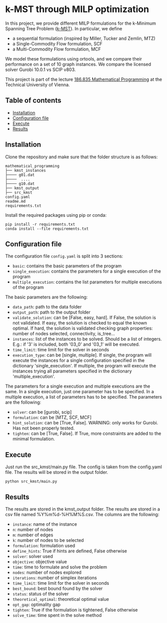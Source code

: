 # k-MST through MILP optimization

In this project, we provide different MILP formulations for the k-Minimum Spanning Tree Problem ([k-MST](https://en.wikipedia.org/wiki/Minimum_spanning_tree#k-minimum_spanning_tree)). In particular, we define
- a sequential formulation (inspired by Miller, Tucker and Zemlin, MTZ)
- a Single-Commodity Flow formulation, SCF
- a Multi-Commodity Flow formulation, MCF

We model these formulations using ortools, and we compare their performance on a set of 10 graph instances.
We compare the licensed solver Gurobi 10.0.1 vs SCIP v803.

This project is part of the lecture [186.835 Mathematical Programming](https://tiss.tuwien.ac.at/course/courseDetails.xhtml?dswid=3722&dsrid=607&courseNr=186835&semester=2021S) at the Technical University of Vienna.

## Table of contents
- [Installation](#installation)
- [Configuration file](#configuration-file)
- [Execute](#execute)
- [Results](#results)

## Installation
Clone the repository and make sure that the folder structure is as follows:
```
mathematical_programming
├── kmst_instances
├──── g01.dat
├────  ....
├──── g10.dat
├── kmst_output
├── src_kmst
config.yaml
readme.md
requirements.txt
```

Install the required packages using pip or conda: 
```
pip install -r requirements.txt
conda install --file requirements.txt
```

## Configuration file
The configuration file `config.yaml` is split into 3 sections:
- `basic`: contains the basic parameters of the program
- `single_execution`: contains the parameters for a single execution of the program
- `multiple_execution`: contains the list parameters for multiple executions of the program

The basic parameters are the following:
- `data_path`: path to the data folder
- `output_path`: path to the output folder
- `validate_solution`: can be [False, easy, hard]. If False, the solution is not validated. If easy, the solution is checked to equal the known optimal. If hard, the solution is validated checking graph properties: number of nodes selected, connectivity, is_tree...
- `instances`: list of the instances to be solved. Should be a list of integers. E.g.: if '3' is included, both '03_0' and '03_1' will be executed. 
- `time_limit`: time limit for the solver in seconds
- `execution_type`: can be [single, multiple]. If single, the program will execute the instances for a single configuration specified in the dictionary 'single_execution'. If multiple, the program will execute the instances trying all parameters specified in the dictionary 'multiple_execution'.

The parameters for a single execution and multiple executions are the same. In a single execution, just one parameter has to be specified. In a multiple execution, a list of parameters has to be specified. The parameters are the following:
- `solver`: can be [gurobi, scip]
- `formulation`: can be [MTZ, SCF, MCF]
- `hint_solution`: can be [True, False]. WARNING: only works for Gurobi. Has not been properly tested.
- `tighten`: can be [True, False]. If True, more constraints are added to the minimal formulation.

## Execute
Just run the src_kmst/main.py file. The config is taken from the config.yaml file. The results will be stored in the output folder.
```
python src_kmst/main.py
```

## Results
The results are stored in the kmst_output folder.
The results are stored in a csv file named %Y%m%d-%H%M%S.csv. The columns are the following:
- `instance`: name of the instance
- `n`: number of nodes
- `m`: number of edges
- `k`: number of nodes to be selected
- `formulation`: formulation used
- `define_hints`: True if hints are defined, False otherwise
- `solver`: solver used
- `objective`: objective value
- `time`: time to formulate and solve the problem
- `nodes`: number of nodes explored
- `iterations`: number of simplex iterations
- `time_limit`: time limit for the solver in seconds
- `best_bound`: best bound found by the solver
- `status`: status of the solver
- `theoretical_optimal`: theoretical optimal value
- `opt_gap`: optimality gap
- `tighten`: True if the formulation is tightened, False otherwise
- `solve_time`: time spent in the solve method

